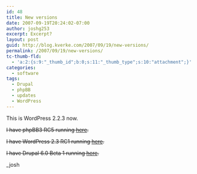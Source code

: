 ```yaml
---
id: 48
title: New versions
date: 2007-09-19T20:24:02-07:00
author: joshg253
excerpt: Excerpt?
layout: post
guid: http://blog.kverke.com/2007/09/19/new-versions/
permalink: /2007/09/19/new-versions/
tc-thumb-fld:
  - 'a:2:{s:9:"_thumb_id";b:0;s:11:"_thumb_type";s:10:"attachment";}'
categories:
  - software
tags:
  - Drupal
  - phpBB
  - updates
  - WordPress
---
```

This is WordPress 2.2.3 now.

<span style="text-decoration: line-through">I have phpBB3 RC5 running <a href="http://forum.kverke.com/">here</a>.</span>

<span style="text-decoration: line-through">I have WordPress 2.3 RC1 running <a href="http://kverke.com/wp-beta/">here</a>.</span>

<span style="text-decoration: line-through">I have Drupal 6.0 Beta 1 running <a href="http://kverke.com/drupal6/">here</a>.</span>

_josh